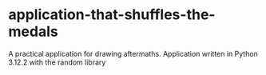 # application-that-shuffles-the-medals
A practical application for drawing aftermaths. Application written in Python 3.12.2 with the random library
